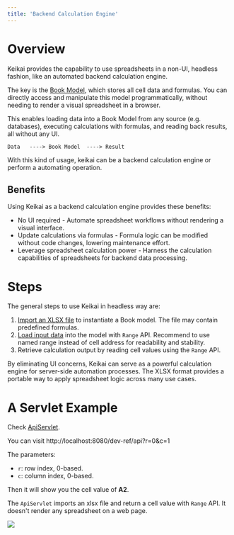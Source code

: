 ```yaml
---
title: 'Backend Calculation Engine'
---
```


# Overview
Keikai provides the capability to use spreadsheets in a non-UI, headless fashion, like an automated backend calculation engine.

The key is the [Book Model](/dev-ref/book_model/Manipulating_Book_Model), which stores all cell data and formulas. You can directly access and manipulate this model programmatically, without needing to render a visual spreadsheet in a browser.

This enables loading data into a Book Model from any source (e.g. databases), executing calculations with formulas, and reading back results, all without any UI.

    Data   ----> Book Model  ----> Result

With this kind of usage, keikai can be a backend calculation engine or perform a automating operation.

## Benefits
Using Keikai as a backend calculation engine provides these benefits:

* No UI required - Automate spreadsheet workflows without rendering a visual interface.
* Update calculations via formulas - Formula logic can be modified without code changes, lowering maintenance effort.
* Leverage spreadsheet calculation power - Harness the calculation capabilities of spreadsheets for backend data processing.

# Steps
The general steps to use Keikai in headless way are:
1. [Import an XLSX file](/dev-ref/import) to instantiate a Book model. 
The file may contain predefined formulas.
2. [Load input data](/dev-ref/book_model/Manipulating_Book_Model) into the model with `Range` API.
Recommend to use named range instead of cell address for readability and stability.
3. Retrieve calculation output by reading cell values using the `Range` API.


By eliminating UI concerns, Keikai can serve as a powerful calculation engine for server-side automation processes. The XLSX format provides a portable way to apply spreadsheet logic across many use cases.


# A Servlet Example
Check [ApiServlet](https://github.com/keikai/dev-ref/blob/master/src/main/java/io/keikai/devref/external/ApiServlet.java).

You can visit http://localhost:8080/dev-ref/api?r=0&c=1

The parameters:
* `r`: row index, 0-based.
* `c`: column index, 0-based.

Then it will show you the cell value of **A2**.

The `ApiServlet` imports an xlsx file and return a cell value with `Range` API. It doesn't render any spreadsheet on a web page.

![]({{site.devref_image_folder}}/ApiServletArchitecture.png)